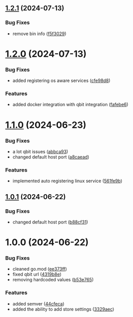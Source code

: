 ## [1.2.1](https://github.com/RA341/ctrl-srv/compare/v1.2.0...v1.2.1) (2024-07-13)


### Bug Fixes

* remove bin info ([f5f3029](https://github.com/RA341/ctrl-srv/commit/f5f302938df5bacfeb85145429319d34e727fbff))

# [1.2.0](https://github.com/RA341/ctrl-srv/compare/v1.1.0...v1.2.0) (2024-07-13)


### Bug Fixes

* added registering os aware services ([cfe98d8](https://github.com/RA341/ctrl-srv/commit/cfe98d8c567879f59b4175e2b89d0898fb2ff076))


### Features

* added docker integration with qbit integration ([fafebe6](https://github.com/RA341/ctrl-srv/commit/fafebe60fa1eeede25e81ff85ab4f8e8f4a0dbf5))

# [1.1.0](https://github.com/RA341/ctrl-srv/compare/v1.0.1...v1.1.0) (2024-06-23)


### Bug Fixes

* a lot qbit issues ([abbca93](https://github.com/RA341/ctrl-srv/commit/abbca93777ba57f525848936b91edc8bb53f180d))
* changed default host port ([a8caead](https://github.com/RA341/ctrl-srv/commit/a8caeada9d4d1a6dca5579475545833abc6664b9))


### Features

* implemented auto registering linux service ([561fe9b](https://github.com/RA341/ctrl-srv/commit/561fe9b13c18c2a147a2b1156ab288c8ddb715b5))

## [1.0.1](https://github.com/RA341/ctrl-srv/compare/v1.0.0...v1.0.1) (2024-06-22)


### Bug Fixes

* changed default host port ([b88cf31](https://github.com/RA341/ctrl-srv/commit/b88cf3105196a3c071c98c64bbcac6d8624fd59c))

# 1.0.0 (2024-06-22)


### Bug Fixes

* cleaned go.mod ([ee373ff](https://github.com/RA341/ctrl-srv/commit/ee373ff6169ac86bd7025e5f2753dccbc3cf23ff))
* fixed qbit url ([4319b8e](https://github.com/RA341/ctrl-srv/commit/4319b8e5c9112309b25833ee6bbd4c1d0e6a82e6))
* removing hardcoded values ([b53e765](https://github.com/RA341/ctrl-srv/commit/b53e765298fc42bf2d74f49e183a0d76c92cdaf8))


### Features

* added semver ([44cfeca](https://github.com/RA341/ctrl-srv/commit/44cfeca41a965f0a0b41991b50c52994f4191a3f))
* added the ability to add store settings ([3329aec](https://github.com/RA341/ctrl-srv/commit/3329aece802576fc868b2e2668722ad2fdae9d61))

